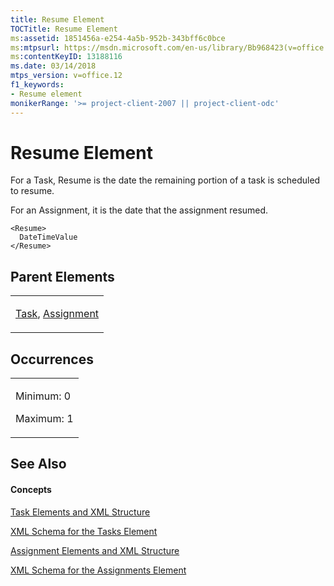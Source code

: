 ```yaml
---
title: Resume Element
TOCTitle: Resume Element
ms:assetid: 1851456a-e254-4a5b-952b-343bff6c0bce
ms:mtpsurl: https://msdn.microsoft.com/en-us/library/Bb968423(v=office.12)
ms:contentKeyID: 13188116
ms.date: 03/14/2018
mtps_version: v=office.12
f1_keywords:
- Resume element
monikerRange: '>= project-client-2007 || project-client-odc'
---
```


# Resume Element




For a Task, Resume is the date the remaining portion of a task is scheduled to resume.

For an Assignment, it is the date that the assignment resumed.

    <Resume>
      DateTimeValue
    </Resume>

## Parent Elements

<table>
<colgroup>
<col style="width: 100%" />
</colgroup>
<tbody>
<tr class="odd">
<td><p><a href="task-element.md">Task</a>, <a href="assignment-element.md">Assignment</a></p></td>
</tr>
</tbody>
</table>

## Occurrences

<table>
<colgroup>
<col style="width: 100%" />
</colgroup>
<tbody>
<tr class="odd">
<td><p>Minimum: 0</p>
<p>Maximum: 1</p></td>
</tr>
</tbody>
</table>

## See Also

#### Concepts

[Task Elements and XML Structure](task-elements-and-xml-structure.md)

[XML Schema for the Tasks Element](xml-schema-for-the-tasks-element.md)

[Assignment Elements and XML Structure](assignment-elements-and-xml-structure.md)

[XML Schema for the Assignments Element](xml-schema-for-the-assignments-element.md)

